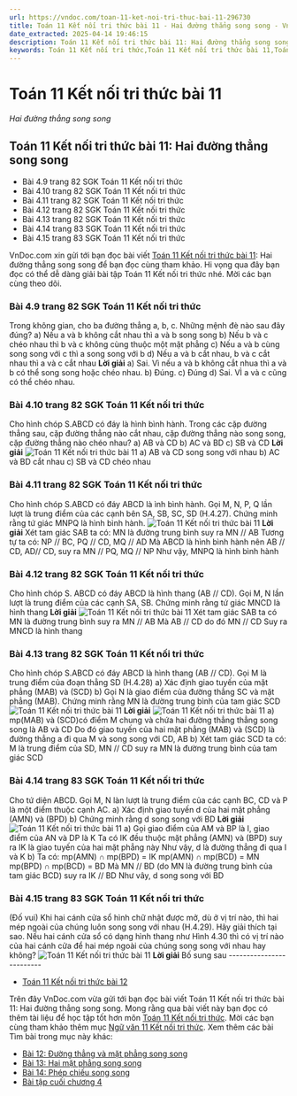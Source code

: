 ```yaml
---
url: https://vndoc.com/toan-11-ket-noi-tri-thuc-bai-11-296730
title: Toán 11 Kết nối tri thức bài 11 - Hai đường thẳng song song - VnDoc.com
date_extracted: 2025-04-14 19:46:15
description: Toán 11 Kết nối tri thức bài 11: Hai đường thẳng song song được VnDoc.com sưu tầm và xin gửi tới bạn đọc cùng tham khảo để có thêm tài liệu giải sgk Toán 11 Kết nối tri thức nhé.
keywords: Toán 11 Kết nối tri thức,Toán 11 Kết nối tri thức bài 11,Toán lớp 11 Kết nối tri thức,toán 11 Kết nối tri thức với cuộc sống,bài tập toán 11 Kết nối tri thức với cuộc sống,giải sgk toán 11 kết nối tri thức,giải toán 11 kết nối tri thức,toán 11 kntt,toán 11 kết nối,toán 11,Toán 11 Kết nối tri thức bài 11 Hai đường thẳng song song,bài 11 Hai đường thẳng song song,Hai đường thẳng song song
---
```


# Toán 11 Kết nối tri thức bài 11
 _Hai đường thẳng song song_
## Toán 11 Kết nối tri thức bài 11: Hai đường thẳng song song
  * Bài 4.9 trang 82 SGK Toán 11 Kết nối tri thức
  * Bài 4.10 trang 82 SGK Toán 11 Kết nối tri thức
  * Bài 4.11 trang 82 SGK Toán 11 Kết nối tri thức
  * Bài 4.12 trang 82 SGK Toán 11 Kết nối tri thức
  * Bài 4.13 trang 82 SGK Toán 11 Kết nối tri thức
  * Bài 4.14 trang 83 SGK Toán 11 Kết nối tri thức
  * Bài 4.15 trang 83 SGK Toán 11 Kết nối tri thức

VnDoc.com xin gửi tới bạn đọc bài viết [Toán 11 Kết nối tri thức bài 11](<https://vndoc.com/toan-11-ket-noi-tri-thuc-bai-11-296730>): Hai đường thẳng song song để bạn đọc cùng tham khảo. Hi vọng qua đây bạn đọc có thể dễ dàng giải bài tập Toán 11 Kết nối tri thức nhé. Mời các bạn cùng theo dõi.
### Bài 4.9 trang 82 SGK Toán 11 Kết nối tri thức
Trong không gian, cho ba đường thẳng a, b, c. Những mệnh đè nào sau đây đúng?
a\) Nếu a và b không cắt nhau thì a và b song song
b\) Nếu b và c chéo nhau thì b và c không cùng thuộc một mặt phẳng
c\) Nếu a và b cùng song song với c thì a song song với b
d\) Nếu a và b cắt nhau, b và c cắt nhau thì a và c cắt nhau
**Lời giải**
a\) Sai. Vì nếu a và b không cắt nhua thì a và b có thể song song hoặc chéo nhau.
b\) Đúng.
c\) Đúng
d\) Sai. VÌ a và c cũng có thể chéo nhau.
### Bài 4.10 trang 82 SGK Toán 11 Kết nối tri thức
Cho hình chóp S.ABCD có đáy là hình bình hành. Trong các cặp đường thẳng sau, cặp đường thẳng nào cắt nhau, cặp đường thẳng nào song song, cặp đường thẳng nào chéo nhau?
a\) AB và CD
b\) AC và BD
c\) SB và CD
**Lời giải**
![Toán 11 Kết nối tri thức bài 11](https://i.vdoc.vn/data/image/2023/05/11/toan-11-ket-noi-tri-thuc-bai-11-1.jpg)
a\) AB và CD song song với nhau
b\) AC và BD cắt nhau
c\) SB và CD chéo nhau
### Bài 4.11 trang 82 SGK Toán 11 Kết nối tri thức
Cho hình chóp S.ABCD có đáy ABCD là ình bình hành. Gọi M, N, P, Q lần lượt là trung điểm của các cạnh bên SA, SB, SC, SD \(H.4.27\). Chứng minh rằng tứ giác MNPQ là hình bình hành.
![Toán 11 Kết nối tri thức bài 11](https://i.vdoc.vn/data/image/2023/05/11/toan-11-ket-noi-tri-thuc-bai-11-2.jpg)
**Lời giải**
Xét tam giác SAB ta có: MN là đường trung bình suy ra MN // AB
Tương tự ta có: NP // BC, PQ // CD, MQ // AD
Mà ABCD là hình bình hành nên AB // CD, AD// CD, suy ra MN // PQ, MQ // NP
Như vậy, MNPQ là hình bình hành
### Bài 4.12 trang 82 SGK Toán 11 Kết nối tri thức
Cho hình chóp S. ABCD có đáy ABCD là hình thang \(AB // CD\). Gọi M, N lần lượt là trung điểm của các cạnh SA, SB. Chứng minh rằng tứ giác MNCD là hình thang
**Lời giải**
![Toán 11 Kết nối tri thức bài 11](https://i.vdoc.vn/data/image/2023/05/11/toan-11-ket-noi-tri-thuc-bai-11-3.jpg)
Xét tam giác SAB ta có MN là đường trung bình suy ra MN // AB
Mà AB // CD do đó MN // CD
Suy ra MNCD là hình thang
### Bài 4.13 trang 82 SGK Toán 11 Kết nối tri thức
Cho hình chóp S.ABCD có đáy ABCD là hình thang \(AB // CD\). Gọi M là trung điểm của đoạn thẳng SD \(H.4.28\)
a\) Xác định giao tuyến của mặt phẳng \(MAB\) và \(SCD\)
b\) Gọi N là giao điểm của đường thẳng SC và mặt phẳng \(MAB\). Chứng minh rằng MN là đường trung bình của tam giác SCD
![Toán 11 Kết nối tri thức bài 11](https://i.vdoc.vn/data/image/2023/05/11/toan-11-ket-noi-tri-thuc-bai-11-4.jpg)
**Lời giải**
![Toán 11 Kết nối tri thức bài 11](https://i.vdoc.vn/data/image/2023/05/11/toan-11-ket-noi-tri-thuc-bai-11-5.jpg)
a\) mp\(MAB\) và \(SCD\)có điểm M chung và chứa hai đường thẳng thẳng song song là AB và CD
Do đó giao tuyến của hai mặt phẳng \(MAB\) và \(SCD\) là đường thẳng a đi qua M và song song với CD, AB
b\) Xét tam giác SCD ta có: M là trung điểm của SD, MN // CD suy ra MN là đường trung bình của tam giác SCD
### Bài 4.14 trang 83 SGK Toán 11 Kết nối tri thức
Cho tứ diện ABCD. Gọi M, N làn lượt là trung điểm của các cạnh BC, CD và P là một điểm thuộc cạnh AC.
a\) Xác định giao tuyến d của hai mặt phẳng \(AMN\) và \(BPD\)
b\) Chứng minh rằng d song song với BD
**Lời giải**
![Toán 11 Kết nối tri thức bài 11](https://i.vdoc.vn/data/image/2023/05/11/toan-11-ket-noi-tri-thuc-bai-11-6.jpg)
a\) Gọi giao điểm của AM và BP là I, giao điểm của AN và DP là K
Ta có IK đều thuộc mặt phẳng \(AMN\) và \(BPD\) suy ra IK là giao tuyến của hai mặt phẳng này
Như vậy, d là đường thẳng đi qua I và K
b\) Ta có: mp\(AMN\) ∩ mp\(BPD\) = IK
mp\(AMN\) ∩ mp\(BCD\) = MN
mp\(BPD\) ∩ mp\(BCD\) = BD
Mà MN // BD \(do MN là đường trung bình của tam giác BCD\) suy ra IK // BD
Như vây, d song song với BD
### Bài 4.15 trang 83 SGK Toán 11 Kết nối tri thức
\(Đố vui\) Khi hai cánh cửa sổ hình chữ nhật được mở, dù ở vị trí nào, thì hai mép ngoài của chúng luôn song song với nhau \(H.4.29\). Hãy giải thích tại sao.
Nếu hai cánh cửa sổ có dạng hình thang như Hình 4.30 thì có vị trí nào của hai cánh cửa để hai mép ngoài của chúng song song với nhau hay không?
![Toán 11 Kết nối tri thức bài 11](https://i.vdoc.vn/data/image/2023/05/11/toan-11-ket-noi-tri-thuc-bai-11-7.jpg)
**Lời giải**
Bố sung sau
\-------------------------
  * [Toán 11 Kết nối tri thức bài 12](<https://vndoc.com/toan-11-ket-noi-tri-thuc-bai-12-296733>)

Trên đây VnDoc.com vừa gửi tới bạn đọc bài viết Toán 11 Kết nối tri thức bài 11: Hai đường thẳng song song. Mong rằng qua bài viết này bạn đọc có thêm tài liệu để học tập tốt hơn môn [Toán 11 Kết nối tri thức](<https://vndoc.com/toan-11-ket-noi-tri-thuc>). Mời các bạn cùng tham khảo thêm mục [Ngữ văn 11 Kết nối tri thức](<https://vndoc.com/ngu-van-11-ket-noi-tri-thuc>).
Xem thêm các bài Tìm bài trong mục này khác:
  * [Bài 12: Đường thẳng và mặt phẳng song song](</toan-11-ket-noi-tri-thuc-bai-12-296733>)
  * [Bài 13: Hai mặt phẳng song song](</toan-11-ket-noi-tri-thuc-bai-13-296735>)
  * [Bài 14: Phép chiếu song song](</toan-11-ket-noi-tri-thuc-bai-14-296736>)
  * [Bài tập cuối chương 4](</toan-11-ket-noi-tri-thuc-bai-tap-cuoi-chuong-4-296745>)

